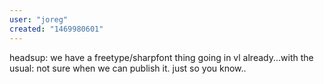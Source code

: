 ```yaml
---
user: "joreg"
created: "1469980601"
---
```


headsup: we have a freetype/sharpfont thing going in vl already...with the usual: not sure when we can publish it. just so you know..
